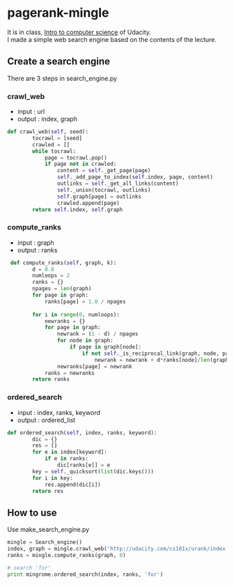 # pagerank-mingle  
It is in class, [Intro to computer science](https://www.udacity.com/course/intro-to-computer-science--cs101) of Udacity.  
I made a simple web search engine based on the contents of the lecture.  


## Create a search engine
There are 3 steps in search_engine.py

### crawl_web
- input : url
- output : index, graph

```python  
def crawl_web(self, seed):
        tocrawl = [seed]
        crawled = []
        while tocrawl:
            page = tocrawl.pop()
            if page not in crawled:
                content = self._get_page(page)
                self._add_page_to_index(self.index, page, content)
                outlinks = self._get_all_links(content)
                self._union(tocrawl, outlinks)
                self.graph[page] = outlinks
                crawled.append(page)
        return self.index, self.graph
```


### compute_ranks
- input : graph
- output : ranks

```python
 def compute_ranks(self, graph, k):
        d = 0.8
        numloops = 2
        ranks = {}
        npages = len(graph)
        for page in graph:
            ranks[page] = 1.0 / npages
        
        for i in range(0, numloops):
            newranks = {}
            for page in graph:
                newrank = (1 - d) / npages
                for node in graph:
                    if page in graph[node]:
                        if not self._is_reciprocal_link(graph, node, page, k):
                            newrank = newrank + d*ranks[node]/len(graph[node])
                newranks[page] = newrank
            ranks = newranks
        return ranks
```


### ordered_search
- input : index, ranks, keyword
- output : ordered_list

```python
def ordered_search(self, index, ranks, keyword):
        dic = {}
        res = []
        for e in index[keyword]:
            if e in ranks:
                dic[ranks[e]] = e
        key = self._quicksort(list(dic.keys()))
        for i in key:
            res.append(dic[i])
        return res
 ```

## How to use
Use make_search_engine.py
```python
mingle = Search_engine()
index, graph = mingle.crawl_web('http://udacity.com/cs101x/urank/index.html')
ranks = mingle.compute_ranks(graph, 0)

# search 'for'
print mingrome.ordered_search(index, ranks, 'for')
```

